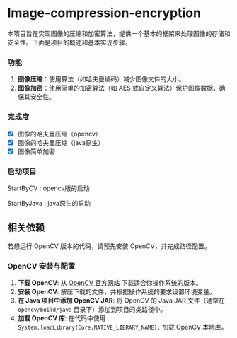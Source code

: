 # Image-compression-encryption

本项目旨在实现图像的压缩和加密算法，提供一个基本的框架来处理图像的存储和安全性。下面是项目的概述和基本实现步骤。

### 功能

1. **图像压缩**：使用算法（如哈夫曼编码）减少图像文件的大小。
2. **图像加密**：使用简单的加密算法（如 AES 或自定义算法）保护图像数据，确保其安全性。

### 完成度

- [x] 图像的哈夫曼压缩（opencv）
- [x] 图像的哈夫曼压缩（java原生）
- [x] 图像简单加密

### 启动项目

StartByCV : opencv版的启动

StartByJava : java原生的启动



## 相关依赖

若想运行 OpenCV 版本的代码，请预先安装 OpenCV，并完成路径配置。

### OpenCV 安装与配置

1. **下载 OpenCV**: 从 [OpenCV 官方网站](https://opencv.org/releases/) 下载适合你操作系统的版本。
2. **安装 OpenCV**: 解压下载的文件，并根据操作系统的要求设置环境变量。
3. **在 Java 项目中添加 OpenCV JAR**: 将 OpenCV 的 Java JAR 文件（通常在 `opencv/build/java` 目录下）添加到项目的类路径中。
4. **加载 OpenCV 库**: 在代码中使用 `System.loadLibrary(Core.NATIVE_LIBRARY_NAME);` 加载 OpenCV 本地库。